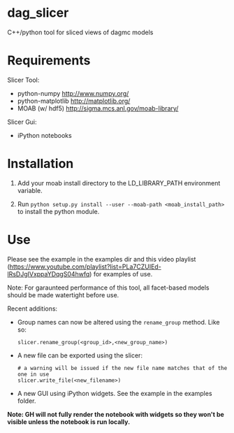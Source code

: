 dag_slicer
==========

C++/python tool for sliced views of dagmc models

Requirements
============

Slicer Tool:

* python-numpy http://www.numpy.org/
* python-matplotlib http://matplotlib.org/
* MOAB (w/ hdf5) http://sigma.mcs.anl.gov/moab-library/

Slicer Gui:

* iPython notebooks

Installation
============

1) Add your moab install directory to the LD_LIBRARY_PATH environment variable.

2) Run `python setup.py install --user --moab-path <moab_install_path>` to install the python module. 

Use
=======

Please see the example in the examples dir and this video playlist (https://www.youtube.com/playlist?list=PLa7CZUIEd-lRsDJgIVxppaYDqgS04hwfq) for examples of use.


Note: For garaunteed performance of this tool, all facet-based models should be made watertight before use.

Recent additions:

* Group names can now be altered using the `rename_group` method. Like so:

  ```
  slicer.rename_group(<group_id>,<new_group_name>)
  ```
* A new file can be exported using the slicer:

  ```
  # a warning will be issued if the new file name matches that of the one in use
  slicer.write_file(<new_filename>)
  ```
  
* A new GUI using iPython widgets. See the example in the examples folder.

**Note: GH will not fully render the notebook with widgets so they won't be visible unless the notebook is run locally.** 
 